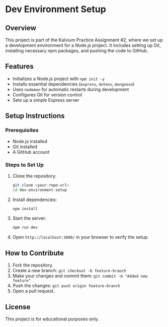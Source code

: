 # Dev Environment Setup

## Overview
This project is part of the Kalvium Practice Assignment #2, where we set up a development environment for a Node.js project. It includes setting up Git, installing necessary npm packages, and pushing the code to GitHub.

## Features
- Initializes a Node.js project with `npm init -y`
- Installs essential dependencies (`express`, `dotenv`, `mongoose`)
- Uses `nodemon` for automatic restarts during development
- Configures Git for version control
- Sets up a simple Express server

## Setup Instructions

### Prerequisites
- Node.js installed
- Git installed
- A GitHub account

### Steps to Set Up
1. Clone the repository:
   ```sh
   git clone <your-repo-url>
   cd dev-environment-setup
   ```
2. Install dependencies:
   ```sh
   npm install
   ```
3. Start the server:
   ```sh
   npm run dev
   ```
4. Open `http://localhost:3000/` in your browser to verify the setup.

## How to Contribute
1. Fork the repository.
2. Create a new branch: `git checkout -b feature-branch`
3. Make your changes and commit them: `git commit -m "Added new feature"`
4. Push the changes: `git push origin feature-branch`
5. Open a pull request.

## License
This project is for educational purposes only.

